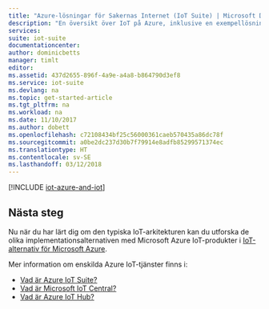 ```yaml
---
title: "Azure-lösningar för Sakernas Internet (IoT Suite) | Microsoft Docs"
description: "En översikt över IoT på Azure, inklusive en exempellösningsarkitektur och hur den relaterar till Azure IoT Suite och de förkonfigurerade lösningarna."
services: 
suite: iot-suite
documentationcenter: 
author: dominicbetts
manager: timlt
editor: 
ms.assetid: 437d2655-896f-4a9e-a4a8-b864790d3ef8
ms.service: iot-suite
ms.devlang: na
ms.topic: get-started-article
ms.tgt_pltfrm: na
ms.workload: na
ms.date: 11/10/2017
ms.author: dobett
ms.openlocfilehash: c72108434bf25c56000361caeb570435a86dc78f
ms.sourcegitcommit: a0be2dc237d30b7f79914e8adfb85299571374ec
ms.translationtype: HT
ms.contentlocale: sv-SE
ms.lasthandoff: 03/12/2018
---
```

[!INCLUDE [iot-azure-and-iot](../../includes/iot-azure-and-iot.md)]

## <a name="next-steps"></a>Nästa steg

Nu när du har lärt dig om den typiska IoT-arkitekturen kan du utforska de olika implementationsalternativen med Microsoft Azure IoT-produkter i [IoT-alternativ för Microsoft Azure](iot-suite-options.md).

Mer information om enskilda Azure IoT-tjänster finns i:

* [Vad är Azure IoT Suite?](iot-suite-what-are-preconfigured-solutions.md)
* [Vad är Microsoft IoT Central?](https://docs.microsoft.com/microsoft-iot-central/overview-iot-central)
* [Vad är Azure IoT Hub?](../iot-hub/iot-hub-what-is-iot-hub.md)
